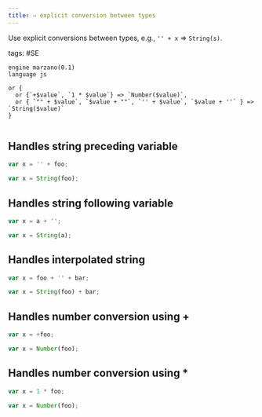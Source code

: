 ```yaml
---
title: ⇒ explicit conversion between types
---
```


Use explicit conversions between types, e.g., `'' + x` => `String(s)`.

tags: #SE

```grit
engine marzano(0.1)
language js

or {
  or {`+$value`, `1 * $value`} => `Number($value)`,
  or { `"" + $value`, `$value + ""`, `'' + $value`, `$value + ''` } => `String($value)`
}
```

```

```

## Handles string preceding variable

```javascript
var x = '' + foo;
```

```typescript
var x = String(foo);
```

## Handles string following variable

```javascript
var x = a + '';
```

```typescript
var x = String(a);
```

## Handles interpolated string

```javascript
var x = foo + '' + bar;
```

```typescript
var x = String(foo) + bar;
```

## Handles number conversion using +

```javascript
var x = +foo;
```

```typescript
var x = Number(foo);
```

## Handles number conversion using \*

```javascript
var x = 1 * foo;
```

```typescript
var x = Number(foo);
```
